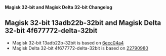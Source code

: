 **Magisk 32-bit and Magisk Delta 32-bit Changelog**

## Magisk 32-bit 13adb22b-32bit and Magisk Delta 32-bit 4f677772-delta-32bit

- Magisk 32-bit 13adb22b-32bit is based on [6ecc04a4](https://github.com/topjohnwu/Magisk/commit/6ecc04a4dffad72d64c781f12eab31bb2efed8e5)
- Magisk Delta 32-bit 4f677772-delta-32bit is based on [22790980](https://github.com/HuskyDG/Magisk/commit/2279098000c8fe1f96b5b9f0ee72ad820341c59e)
